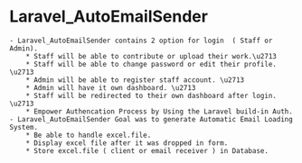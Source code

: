 # Laravel_AutoEmailSender
    - Laravel_AutoEmailSender contains 2 option for login  ( Staff or Admin). 
        * Staff will be able to contribute or upload their work.\u2713
        * Staff will be able to change password or edit their profile. \u2713
        * Admin will be able to register staff account. \u2713
        * Admin will have it own dashboard. \u2713
        * Staff will be redirected to their own dashboard after login. \u2713
        * Empower Authencation Process by Using the Laravel build-in Auth. 
    - Laravel_AutoEmailSender Goal was to generate Automatic Email Loading System.
        * Be able to handle excel.file.
        * Display excel file after it was dropped in form.
        * Store excel.file ( client or email receiver ) in Database.
        
        

